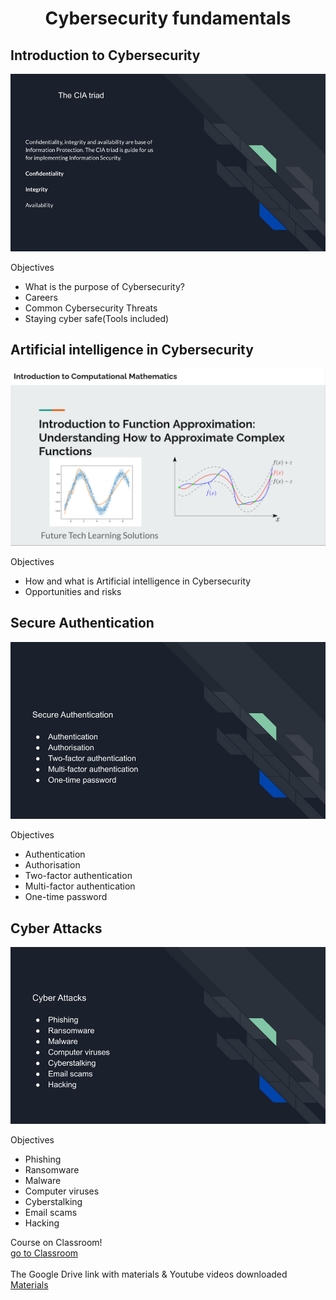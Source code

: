 <h1 align="center">Cybersecurity fundamentals</h1>

## Introduction to Cybersecurity

![img1](https://github.com/eliza-ttt/Cybersecurity-fundamentals/blob/main/image12.jpg?raw=true)<br>

Objectives<br>

- What is the purpose of Cybersecurity?
- Careers
- Common Cybersecurity Threats
- Staying cyber safe(Tools included)

## Artificial intelligence in Cybersecurity

![img1](https://github.com/eliza-ttt/Computational-Mathematics-Introduction/blob/main/image__5.png?raw=true)<br>

Objectives<br>

- How and what is Artificial intelligence in Cybersecurity
- Opportunities and risks


## Secure Authentication

![img1](https://github.com/eliza-ttt/Cybersecurity-fundamentals/blob/main/image13.jpg?raw=true)<br>

Objectives<br>
 
- Authentication
- Authorisation
- Two-factor authentication
- Multi-factor authentication
- One-time password


## Cyber Attacks<br>
![img1](https://github.com/eliza-ttt/Cybersecurity-fundamentals/blob/main/image14.jpg?raw=true)<br>

Objectives<br>

- Phishing
- Ransomware
- Malware
- Computer viruses
- Cyberstalking
- Email scams
- Hacking


Course on Classroom!
<br>
[go to Classroom](https://classroom.google.com/c/Njk0MTkzNTE1MDUz?cjc=arnqvop)
<br>
<br>
The Google Drive link with materials & Youtube videos downloaded
<br>
[Materials](https://drive.google.com/drive/folders/1_E7yqKwl6tF1W-TnlVkbskjmqKM9aubc?usp=sharing)
<br>
